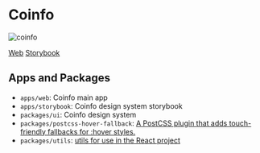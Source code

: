 # Coinfo

![coinfo](https://github.com/user-attachments/assets/bafd51c1-3508-4a5c-ac01-d44243d54ef1)

[Web](https://coinfo-web.vercel.app)
[Storybook](https://coinfo-storybook.vercel.app)


## Apps and Packages

- `apps/web`: Coinfo main app
- `apps/storybook`: Coinfo design system storybook
- `packages/ui`: Coinfo design system
- `packages/postcss-hover-fallback`: [A PostCSS plugin that adds touch-friendly fallbacks for :hover styles.](https://github.com/kimdw524/coinfo/tree/master/packages/postcss-hover-fallback)
- `packages/utils`: [utils for use in the React project](https://github.com/kimdw524/coinfo/tree/master/packages/utils/src)
